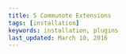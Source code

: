 ```yaml
---
title: 5 Communote Extensions
tags: [installation]
keywords: installation, plugins
last_updated: March 10, 2016
---
```

